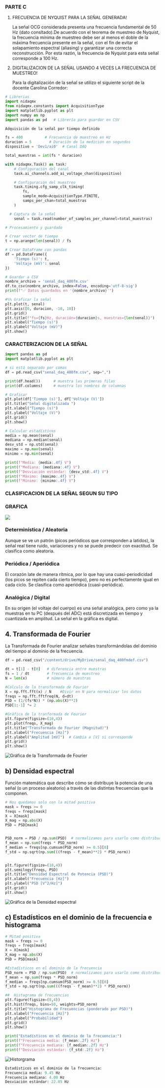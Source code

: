 ### PARTE C
1. FRECUENCIA DE NYQUIST PARA LA SEÑAL GENERADA!
   
   La señal OCG considerada presenta una frecuencia fundamental de 50 Hz (dato consltado).De acuerdo con el teorema de muestreo de Nyquist, la frecuencia mínima 
   de muestreo debe ser al menos el doble de la máxima frecuencia presente en la señal, con el fin de evitar el solapamiento espectral (aliasing) y garantizar 
   una correcta reconstrucción. Por esta razón, la frecuencia de Nyquist para esta señal corresponde a 100 Hz.

2. DIGITALIZACION DE LA SEÑAL USANDO 4 VECES LA FRECUENCIA DE MUESTREO!

   Para la digitalización de la señal se utilizo el siguiente script de la docente Carolina Corredor:
   
``` Python
# Librerias
import nidaqmx
from nidaqmx.constants import AcquisitionType
import matplotlib.pyplot as plt
import numpy as np
import pandas as pd   # Librería para guardar en CSV

```

``` Python
Adquisición de la señal por tiempo definido

fs = 400          # Frecuencia de muestreo en Hz
duracion = 5        # Duración de la medición en segundos
dispositivo = 'Dev1/ai0'  # Canal DAQ

total_muestras = int(fs * duracion)

with nidaqmx.Task() as task:
    # Configuración del canal
    task.ai_channels.add_ai_voltage_chan(dispositivo)

    # Configuración del muestreo
    task.timing.cfg_samp_clk_timing(
        fs,
        sample_mode=AcquisitionType.FINITE,
        samps_per_chan=total_muestras
    )

```

``` Python
  # Captura de la señal
    senal = task.read(number_of_samples_per_channel=total_muestras)
```

``` Python
# Procesamiento y guardado

# Crear vector de tiempo
t = np.arange(len(senal)) / fs

# Crear DataFrame con pandas
df = pd.DataFrame({
    'Tiempo (s)': t,
    'Voltaje (mV)': senal
})

# Guardar a CSV
nombre_archivo = 'senal_daq_400fm.csv'
df.to_csv(nombre_archivo, index=False, encoding='utf-8-sig')
print(f"✅ Datos guardados en '{nombre_archivo}'")

#%% Graficar la señal
plt.plot(t, senal)
plt.axis([0, duracion, -10, 10])
plt.grid()
plt.title(f"fs={fs}Hz, duración={duracion}s, muestras={len(senal)}")
plt.xlabel("Tiempo (s)")
plt.ylabel("Voltaje (mV)")
plt.show()
```
### CARACTERIZACION DE LA SEÑAL 
``` Python
import pandas as pd
import matplotlib.pyplot as plt

# si está separado por comas
df = pd.read_csv("senal_daq_400fm.csv", sep=",")

print(df.head())      # muestra las primeras filas
print(df.columns)     # muestra los nombres de columnas

# Graficar
plt.plot(df['Tiempo (s)'], df['Voltaje (V)'])
plt.title("Señal digitalizada ")
plt.xlabel("Tiempo (s)")
plt.ylabel("Voltaje (V)")
plt.grid()
plt.show()

# Calcular estadísticos
media = np.mean(senal)
mediana = np.median(senal)
desv_std = np.std(senal)
maximo = np.max(senal)
minimo = np.min(senal)

print(f"Media: {media:.4f} V")
print(f"Mediana: {mediana:.4f} V")
print(f"Desviación estándar: {desv_std:.4f} V")
print(f"Máximo: {maximo:.4f} V")
print(f"Mínimo: {minimo:.4f} V")
``` 

### CLASIFICACION DE LA SEÑAL SEGUN SU TIPO

### GRAFICA
![](https://github.com/TomasCobos-rgb/INFORME-2-LAB-SE-ALES-/blob/main/Im%C3%A1genes%20Parte%20A/imagen_2025-09-09_195036244.png?raw=true)

### Determinística / Aleatoria
Aunque se ve un patrón (picos periódicos que corresponden a latidos), la señal real tiene ruido, variaciones y no se puede predecir con exactitud.
Se clasifica como aleatoria.

### Periódica / Aperiódica
El corazón late de manera rítmica, por lo que hay una cuasi-periodicidad (los picos se repiten cada cierto tiempo), pero no es perfectamente igual en cada ciclo.
Se clasifica como aperiódica (cuasi-periódica).
### Analógica / Digital
En su origen (el voltaje del cuerpo) es una señal analógica, pero como ya la muestras en tu PC (después del ADC) está discretizada en tiempo y cuantizada en amplitud.
La señal en la gráfica es digital.



## 4. Transformada de Fourier

   La Transformada de Fourier analizar señales transformándolas del dominio del tiempo al dominio de la frecuencia.



``` Python
df = pd.read_csv("/content/drive/MyDrive/senal_daq_400fmdef.csv")

dt = t[1] - t[0]   # diferencia entre muestras
fs = 1 / dt        # frecuencia de muestreo
N = len(x)         # número de muestras

#Calculo de la transformada de Fourier
X = np.fft.fft(x) / N    #Divir en N para normalizar los datos
freqs = np.fft.fftfreq(N, d=dt)
PSD = (1/(fs*N)) * (np.abs(X)**2)
PSD[1:-1] *= 2

#Gráfica de la tranformada de Fourier
plt.figure(figsize=(10,4))
plt.plot(freqs, X_mag)
plt.title("Transformada de Fourier (Magnitud)")
plt.xlabel("Frecuencia [Hz]")
plt.ylabel("Amplitud [mV]")  # Cambia a [V] si corresponde
plt.grid()
plt.show()

```
![Gráfica de la Transformada de Fourier](https://github.com/TomasCobos-rgb/INFORME-2-LAB-SE-ALES-/blob/5f4672b112f2bc2e6317a7efc16f58fb44492fc8/Im%C3%A1genes%20Parte%20A/Transformada%20de%20Fourier.png)


## b) Densidad espectral
Función matemática que describe cómo se distribuye la potencia de una señal (o un proceso aleatorio) a través de las distintas frecuencias que la componen.
``` Python
# Nos quedamos solo con la mitad positiva
mask = freqs >= 0
freqs = freqs[mask]
X = X[mask]
X_mag = np.abs(X)
PSD = PSD[mask]   


PSD_norm = PSD / np.sum(PSD)  # normalizamos para usarlo como distribución
f_mean = np.sum(freqs * PSD_norm)
f_median = freqs[np.cumsum(PSD_norm) >= 0.5][0]
f_std = np.sqrt(np.sum(((freqs - f_mean)**2) * PSD_norm))


plt.figure(figsize=(10,4))
plt.semilogy(freqs, PSD)
plt.title("Densidad Espectral de Potencia (PSD)")
plt.xlabel("Frecuencia [Hz]")
plt.ylabel("PSD [V^2/Hz]")  
plt.grid()
plt.show()

```
![Gráfica de la Densidad espectral](https://github.com/TomasCobos-rgb/INFORME-2-LAB-SE-ALES-/blob/3da4b001baeb15108e276e55302dd1d1761eb778/Im%C3%A1genes%20Parte%20A/Densidad%20espectral.png)

## c) Estadísticos en el dominio de la frecuencia e histograma
```python
# Mitad positiva
mask = freqs >= 0
freqs = freqs[mask]
X = X[mask]
X_mag = np.abs(X)
PSD = PSD[mask]   

#Estadísticos en el dominio de la frecuencia
PSD_norm = PSD / np.sum(PSD)  # normalizamos para usarlo como distribución
f_mean = np.sum(freqs * PSD_norm)
f_median = freqs[np.cumsum(PSD_norm) >= 0.5][0]
f_std = np.sqrt(np.sum(((freqs - f_mean)**2) * PSD_norm))

##  Histograma de frecuencias
plt.figure(figsize=(8,4))
plt.hist(freqs, bins=50, weights=PSD_norm)
plt.title("Histograma de Frecuencias (ponderado por PSD)")
plt.xlabel("Frecuencia [Hz]")
plt.ylabel("Probabilidad")
plt.grid()
plt.show()

print("Estadísticos en el dominio de la frecuencia:")
print(f"Frecuencia media: {f_mean:.2f} Hz")
print(f"Frecuencia mediana: {f_median:.2f} Hz")
print(f"Desviación estándar: {f_std:.2f} Hz")
```
![Historgrama](https://github.com/TomasCobos-rgb/INFORME-2-LAB-SE-ALES-/blob/861d914653e223ac6585068da6eb3ce040fd75a1/Im%C3%A1genes%20Parte%20A/Histograma%20PSD.png)
```python
Estadísticos en el dominio de la frecuencia:
Frecuencia media: 9.45 Hz
Frecuencia mediana: 4.00 Hz
Desviación estándar: 22.05 Hz
```
